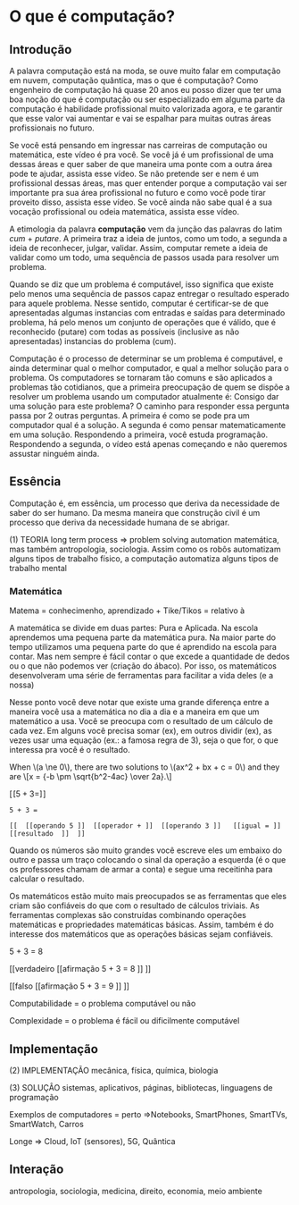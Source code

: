 # O que é computação? 

## Introdução

A palavra computação está na moda, se ouve muito falar em computação em nuvem, computação quântica, mas o que é computação? Como engenheiro de computação há quase 20 anos eu posso dizer que ter uma boa noção do que é computação ou ser especializado em alguma parte da computação é habilidade profissional muito valorizada agora, e te garantir que esse valor vai aumentar e vai se espalhar para muitas outras áreas profissionais no futuro. 

Se você está pensando em ingressar nas carreiras de computação ou matemática, este vídeo é pra você. Se você já é um profissional de uma dessas áreas e quer saber de que maneira uma ponte com a outra área pode te ajudar, assista esse vídeo. Se não pretende ser e nem é um profissional dessas áreas, mas quer entender porque a computação vai ser importante pra sua área profissional no futuro e como você pode tirar proveito disso, assista esse vídeo. Se você ainda não sabe qual é a sua vocação profissional ou odeia matemática, assista esse vídeo.  

A etimologia da palavra **computação** vem da junção das palavras do latim _cum_ + _putare_. A primeira traz a ideia de juntos, como um todo, a segunda a ideia de reconhecer, julgar, validar. Assim, computar remete a ideia de validar como um todo, uma sequência de passos usada para resolver um problema. 

Quando se diz que um problema é computável, isso significa que existe pelo menos uma sequência de passos capaz entregar o resultado esperado para aquele problema. Nesse sentido, computar é certificar-se de que apresentadas algumas instancias com entradas e saídas para determinado problema, há pelo menos um conjunto de operações que é válido, que é reconhecido (putare) com todas as possíveis (inclusive as não apresentadas) instancias do problema (cum). 

Computação é o processo de determinar se um problema é computável, e ainda determinar qual o melhor computador, e qual a melhor solução para o problema. Os computadores se tornaram tão comuns e são aplicados a problemas tão cotidianos, que a primeira preocupação de quem se dispõe a resolver um problema usando um computador atualmente é: Consigo dar uma solução para este problema? O caminho para responder essa pergunta passa por 2 outras perguntas. A primeira é como se pode pra um computador qual é a solução. A segunda é como pensar matematicamente em uma solução. Respondendo a primeira, você estuda programação. Respondendo a segunda, o vídeo está apenas começando e não queremos assustar ninguém ainda. 

## Essência

Computação é, em essência, um processo que deriva da necessidade de saber do ser humano. Da mesma maneira que construção civil é um processo que deriva da necessidade humana de se abrigar.

(1) TEORIA long term process => problem solving automation matemática, mas também antropologia, sociologia. Assim como os robôs automatizam alguns tipos de trabalho físico, a computação automatiza alguns tipos de trabalho mental 



### Matemática 

<script src="https://polyfill.io/v3/polyfill.min.js?features=es6"></script>
<script id="MathJax-script" async src="https://cdn.jsdelivr.net/npm/mathjax@3/es5/tex-mml-chtml.js"></script>

Matema = conhecimenho, aprendizado + Tike/Tikos = relativo à

A matemática se divide em duas partes: Pura e Aplicada. Na escola aprendemos uma pequena parte da matemática pura. Na maior parte do tempo utilizamos uma pequena parte do que é aprendido na escola para contar. Mas nem sempre é fácil contar o que excede a quantidade de dedos ou o que não podemos ver (criação do ábaco). Por isso, os matemáticos desenvolveram uma série de ferramentas para facilitar a vida deles (e a nossa) 

Nesse ponto você deve notar que existe uma grande diferença entre a maneira você usa a matemática no dia a dia e a maneira em que um matemático a usa. Você se preocupa com o resultado de um cálculo de cada vez. Em alguns você precisa somar (ex), em outros dividir (ex), as vezes usar uma equação (ex.: a famosa regra de 3), seja o que for, o que interessa pra você é o resultado. 


<p>
  When \(a \ne 0\), there are two solutions to \(ax^2 + bx + c = 0\) and they are
  \[x = {-b \pm \sqrt{b^2-4ac} \over 2a}.\]
</p>

$[\![ 5+3= ]\!]$

```
5 + 3 =  

[[  [[operando 5 ]]  [[operador + ]]  [[operando 3 ]]   [[igual = ]]  [[resultado  ]]  ]]
```

Quando os números são muito grandes você escreve eles um embaixo do outro e passa um traço colocando o sinal da operação a esquerda (é o que os professores chamam de armar a conta) e segue uma receitinha para calcular o resultado.                                                                                                                                                                                                       

Os matemáticos estão muito mais preocupados se as ferramentas que eles criam são confiáveis do que com o resultado de cálculos triviais. As ferramentas complexas são construídas combinando operações matemáticas e propriedades matemáticas básicas. Assim, também é do interesse dos matemáticos que as operações básicas sejam confiáveis. 

5 + 3 = 8 

[[verdadeiro [[afirmação 5 + 3 = 8 ]] ]] 

[[falso [[afirmação 5 + 3 = 9 ]] ]]

Computabilidade = o problema computável ou não 

Complexidade = o problema é fácil ou dificilmente computável

## Implementação

(2) IMPLEMENTAÇÃO mecânica, física, química, biologia 

(3) SOLUÇÂO sistemas, aplicativos, páginas, bibliotecas, linguagens de programação 

Exemplos de computadores = perto =>Notebooks, SmartPhones, SmartTVs, SmartWatch, Carros 

Longe => Cloud, IoT (sensores), 5G, Quântica

## Interação

antropologia, sociologia, medicina, direito, economia, meio ambiente
